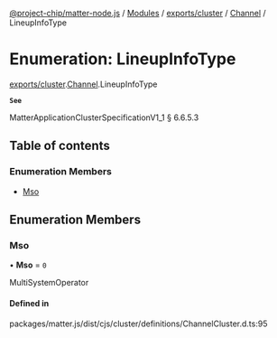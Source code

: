 [@project-chip/matter-node.js](../README.md) / [Modules](../modules.md) / [exports/cluster](../modules/exports_cluster.md) / [Channel](../modules/exports_cluster.Channel.md) / LineupInfoType

# Enumeration: LineupInfoType

[exports/cluster](../modules/exports_cluster.md).[Channel](../modules/exports_cluster.Channel.md).LineupInfoType

**`See`**

MatterApplicationClusterSpecificationV1_1 § 6.6.5.3

## Table of contents

### Enumeration Members

- [Mso](exports_cluster.Channel.LineupInfoType.md#mso)

## Enumeration Members

### Mso

• **Mso** = ``0``

MultiSystemOperator

#### Defined in

packages/matter.js/dist/cjs/cluster/definitions/ChannelCluster.d.ts:95

